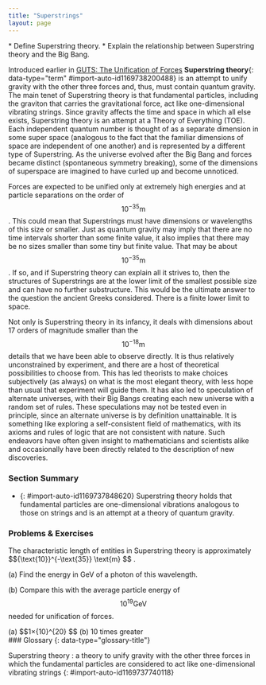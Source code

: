 ```yaml
---
title: "Superstrings"
layout: page
---
```



<div data-type="abstract" markdown="1">
* Define Superstring theory.
* Explain the relationship between Superstring theory and the Big Bang.

</div>

Introduced earlier in [GUTS: The Unification of Forces](/m42680) **Superstring theory**{: data-type="term" #import-auto-id1169738200488} is an attempt to unify gravity with the other three forces and, thus, must contain quantum gravity. The main tenet of Superstring theory is that fundamental particles, including the graviton that carries the gravitational force, act like one-dimensional vibrating strings. Since gravity affects the time and space in which all else exists, Superstring theory is an attempt at a Theory of Everything (TOE). Each independent quantum number is thought of as a separate dimension in some super space (analogous to the fact that the familiar dimensions of space are independent of one another) and is represented by a different type of Superstring. As the universe evolved after the Big Bang and forces became distinct (spontaneous symmetry breaking), some of the dimensions of superspace are imagined to have curled up and become unnoticed.

Forces are expected to be unified only at extremely high energies and at particle separations on the order of  $${\text{10}}^{-\text{35}} \text{m} $$
. This could mean that Superstrings must have dimensions or wavelengths of this size or smaller. Just as quantum gravity may imply that there are no time intervals shorter than some finite value, it also implies that there may be no sizes smaller than some tiny but finite value. That may be about  $${\text{10}}^{-\text{35}} \text{m} $$
. If so, and if Superstring theory can explain all it strives to, then the structures of Superstrings are at the lower limit of the smallest possible size and can have no further substructure. This would be the ultimate answer to the question the ancient Greeks considered. There is a finite lower limit to space.

Not only is Superstring theory in its infancy, it deals with dimensions about 17 orders of magnitude smaller than the  $${\text{10}}^{-\text{18}} \text{m} $$
 details that we have been able to observe directly. It is thus relatively unconstrained by experiment, and there are a host of theoretical possibilities to choose from. This has led theorists to make choices subjectively (as always) on what is the most elegant theory, with less hope than usual that experiment will guide them. It has also led to speculation of alternate universes, with their Big Bangs creating each new universe with a random set of rules. These speculations may not be tested even in principle, since an alternate universe is by definition unattainable. It is something like exploring a self-consistent field of mathematics, with its axioms and rules of logic that are not consistent with nature. Such endeavors have often given insight to mathematicians and scientists alike and occasionally have been directly related to the description of new discoveries.

### Section Summary

* {: #import-auto-id1169737848620} Superstring theory holds that fundamental particles are one-dimensional vibrations analogous to those on strings and is an attempt at a theory of quantum gravity.

### Problems &amp; Exercises

<div data-type="exercise" data-element-type="problems-exercises">
<div data-type="problem" markdown="1">
The characteristic length of entities in Superstring theory is approximately  $${\text{10}}^{-\text{35}} \text{m} $$
.

(a) Find the energy in GeV of a photon of this wavelength.

(b) Compare this with the average particle energy of  $${\text{10}}^{\text{19}} \text{GeV} $$
 needed for unification of forces.

</div>
<div data-type="solution" data-element-type="problems-exercises" markdown="1">
(a)  $$1×{10}^{20} $$
(b) 10 times greater

</div>
</div>

<div data-type="glossary" markdown="1">
### Glossary
{: data-type="glossary-title"}

Superstring theory
: a theory to unify gravity with the other three forces in which the fundamental particles are considered to act like one-dimensional vibrating strings
{: #import-auto-id1169737740118}

</div>
